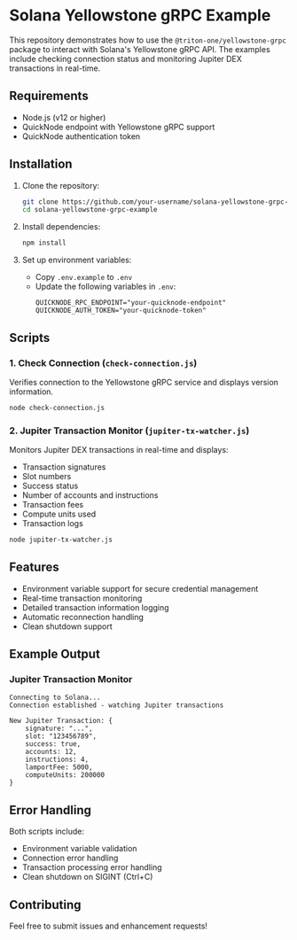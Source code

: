 # Solana Yellowstone gRPC Example

This repository demonstrates how to use the `@triton-one/yellowstone-grpc` package to interact with Solana's Yellowstone gRPC API. The examples include checking connection status and monitoring Jupiter DEX transactions in real-time.

## Requirements

- Node.js (v12 or higher)
- QuickNode endpoint with Yellowstone gRPC support
- QuickNode authentication token

## Installation

1. Clone the repository:
    ```bash
    git clone https://github.com/your-username/solana-yellowstone-grpc-example.git
    cd solana-yellowstone-grpc-example
    ```

2. Install dependencies:
    ```bash
    npm install
    ```

3. Set up environment variables:
    - Copy `.env.example` to `.env`
    - Update the following variables in `.env`:
        ```env
        QUICKNODE_RPC_ENDPOINT="your-quicknode-endpoint"
        QUICKNODE_AUTH_TOKEN="your-quicknode-token"
        ```

## Scripts

### 1. Check Connection (`check-connection.js`)
Verifies connection to the Yellowstone gRPC service and displays version information.

```bash
node check-connection.js
```

### 2. Jupiter Transaction Monitor (`jupiter-tx-watcher.js`)
Monitors Jupiter DEX transactions in real-time and displays:
- Transaction signatures
- Slot numbers
- Success status
- Number of accounts and instructions
- Transaction fees
- Compute units used
- Transaction logs

```bash
node jupiter-tx-watcher.js
```

## Features

- Environment variable support for secure credential management
- Real-time transaction monitoring
- Detailed transaction information logging
- Automatic reconnection handling
- Clean shutdown support

## Example Output

### Jupiter Transaction Monitor
```
Connecting to Solana...
Connection established - watching Jupiter transactions

New Jupiter Transaction: {
    signature: "...",
    slot: "123456789",
    success: true,
    accounts: 12,
    instructions: 4,
    lamportFee: 5000,
    computeUnits: 200000
}
```

## Error Handling

Both scripts include:
- Environment variable validation
- Connection error handling
- Transaction processing error handling
- Clean shutdown on SIGINT (Ctrl+C)

## Contributing

Feel free to submit issues and enhancement requests!